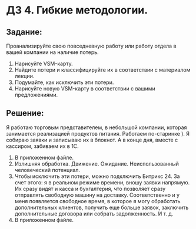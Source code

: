 # ДЗ 4. Гибкие методологии.
## Задание:
Проанализируйте свою повседневную работу или работу отдела в вашей компании на наличие потерь.
1. Нарисуйте VSM-карту.
2. Найдите потери и классифицируйте их в соответствии с материалом лекции.
3. Подумайте, как исключить эти потери.
4. Нарисуйте новую VSM-карту в соответствии с вашими предложениями.
## Решение:
Я работаю торговым представителем, в небольшой компании, которая занимается реализацией продуктов питания.
 Работаем по-старинке ).
 Я собираю заявки и записываю их в блокнот. А в конце дня, вместе с кассиром, забиваем их в 1С.

1. В приложенном файле.
2. Излишняя обработка. Движение. Ожидание. Неиспользованный человеческий потенциал.
3. Чтобы исключить эти потери, можно подключить Битрикс 24.
За счет этого: я в реальном режиме времени, вношу заявки напрямую. Их сразу видят и касса и бухгалтерия, что позволяет сразу отправлять свободную машину на доставку. Соответственно и у меня появляется свободное время, в которое я могу обработать дополнительных клиентов, получить еще больше заявок, заключить дополнительные договора или собрать задолженность. И т. д.
4. В приложенном файле. 

